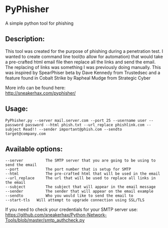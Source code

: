 # PyPhisher

A simple python tool for phishing

## Description:
This tool was created for the purpose of phishing during a penetration test. I wanted to create command line tool(to allow for automation) that would take a pre-crafted html email file then replace all the links and send the email. The replacing of links was something I was previously doing manually. This was inspired by SpearPhiser beta by Dave Kennedy from Trustedsec and a feature found in Cobalt Strike by Rapheal Mudge from Strategic Cyber

More info can be found here:<br>
http://sneakerhax.com/pyphisher/

## Usage:
```
PyPhisher.py --server mail.server.com --port 25 --username user --password password --html phish.txt --url_replace phishlink.com --subject Read!! --sender important@phish.com --sendto target@company.com
```
## Available options:
```
--server          The SMTP server that you are going to be using to send the email
--port            The port number that is setup for SMTP
--html            The pre-crafted html that will be used in the email
--url_replace     The url that will be used to replace all links in the email
--subject         The subject that will appear in the email message
--sender          The sender that will appear on the email example
--sendto          Who you would like to send the email to
--start-tls	  Will attempt to upgrade connection using SSL/TLS
```
If you need to check your credentials for your SMTP server use:<br>
https://github.com/sneakerhax/Python-Network-Tools/blob/master/smtp_authcheck.py
